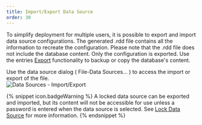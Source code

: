 ```yaml
---
title: Import/Export Data Source
order: 30
---
```

To simplify deployment for multiple users, it is possible to export and import data source configurations. The generated .rdd file contains all the information to recreate the configuration. Please note that the .rdd file does not include the database content. Only the configuration is exported. Use the entries [Export](/rdm/mac/commands/file/export/overview/) functionality to backup or copy the database's content.  

Use the data source dialog ( File-Data Sources... ) to access the import or export of the file.  
![Data Sources - Import/Export](https://webdevolutions.azureedge.net/docs/en/rdm/mac/clip5068.png) 

{% snippet icon.badgeWarning %} 
A locked data source can be exported and imported, but its content will not be accessible for use unless a password is entered when the data source is selected. See [Lock Data Source](/rdm/mac/data-sources/lock/) for more information. 
{% endsnippet %}
 


